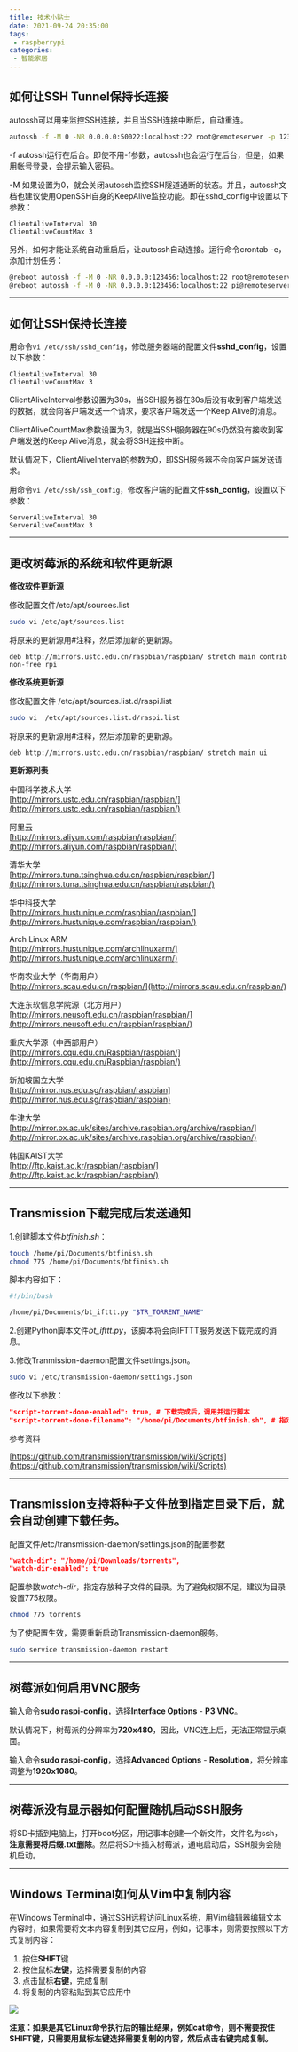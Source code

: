 ```yaml
---
title: 技术小贴士
date: 2021-09-24 20:35:00
tags: 
 - raspberrypi
categories: 
 - 智能家居
---
```


## 如何让SSH Tunnel保持长连接

autossh可以用来监控SSH连接，并且当SSH连接中断后，自动重连。

```bash
autossh -f -M 0 -NR 0.0.0.0:50022:localhost:22 root@remoteserver -p 12345
```

-f	autossh运行在后台。即使不用-f参数，autossh也会运行在后台，但是，如果用帐号登录，会提示输入密码。  

-M	如果设置为0，就会关闭autossh监控SSH隧道通断的状态。并且，autossh文档也建议使用OpenSSH自身的KeepAlive监控功能。即在sshd_config中设置以下参数：

```
ClientAliveInterval 30 
ClientAliveCountMax 3

```

另外，如何才能让系统自动重启后，让autossh自动连接。运行命令crontab -e，添加计划任务：


```sh
@reboot autossh -f -M 0 -NR 0.0.0.0:123456:localhost:22 root@remoteserver -p 65000 &
@reboot autossh -f -M 0 -NR 0.0.0.0:123456:localhost:22 pi@remoteserver -p 65000 &
```
***
<!-- more -->

## 如何让SSH保持长连接


用命令`vi /etc/ssh/sshd_config`，修改服务器端的配置文件**sshd_config**，设置以下参数：

``` 
ClientAliveInterval 30
ClientAliveCountMax 3
```
ClientAliveInterval参数设置为30s，当SSH服务器在30s后没有收到客户端发送的数据，就会向客户端发送一个请求，要求客户端发送一个Keep Alive的消息。

ClientAliveCountMax参数设置为3，就是当SSH服务器在90s仍然没有接收到客户端发送的Keep Alive消息，就会将SSH连接中断。

默认情况下，ClientAliveInterval的参数为0，即SSH服务器不会向客户端发送请求。  

用命令`vi /etc/ssh/ssh_config`，修改客户端的配置文件**ssh_config**，设置以下参数：

```
ServerAliveInterval 30
ServerAliveCountMax 3
```

***
## 更改树莓派的系统和软件更新源

**修改软件更新源**

修改配置文件/etc/apt/sources.list

```bash
sudo vi /etc/apt/sources.list 
```

将原来的更新源用#注释，然后添加新的更新源。

```
deb http://mirrors.ustc.edu.cn/raspbian/raspbian/ stretch main contrib non-free rpi
```
**修改系统更新源**

修改配置文件 /etc/apt/sources.list.d/raspi.list 

```bash
sudo vi  /etc/apt/sources.list.d/raspi.list
```

将原来的更新源用#注释，然后添加新的更新源。

```
deb http://mirrors.ustc.edu.cn/raspbian/raspbian/ stretch main ui
```

**更新源列表**

中国科学技术大学  
[http://mirrors.ustc.edu.cn/raspbian/raspbian/](http://mirrors.ustc.edu.cn/raspbian/raspbian/)

阿里云  
[http://mirrors.aliyun.com/raspbian/raspbian/](http://mirrors.aliyun.com/raspbian/raspbian/)

清华大学  
[http://mirrors.tuna.tsinghua.edu.cn/raspbian/raspbian/](http://mirrors.tuna.tsinghua.edu.cn/raspbian/raspbian/)

华中科技大学  
[http://mirrors.hustunique.com/raspbian/raspbian/](http://mirrors.hustunique.com/raspbian/raspbian/) 

Arch Linux ARM  
[http://mirrors.hustunique.com/archlinuxarm/](http://mirrors.hustunique.com/archlinuxarm/)

华南农业大学（华南用户）  
[http://mirrors.scau.edu.cn/raspbian/](http://mirrors.scau.edu.cn/raspbian/)

大连东软信息学院源（北方用户）  
[http://mirrors.neusoft.edu.cn/raspbian/raspbian/](http://mirrors.neusoft.edu.cn/raspbian/raspbian/)

重庆大学源（中西部用户）  
[http://mirrors.cqu.edu.cn/Raspbian/raspbian/](http://mirrors.cqu.edu.cn/Raspbian/raspbian/)

新加坡国立大学  
[http://mirror.nus.edu.sg/raspbian/raspbian](http://mirror.nus.edu.sg/raspbian/raspbian)

牛津大学  
[http://mirror.ox.ac.uk/sites/archive.raspbian.org/archive/raspbian/](http://mirror.ox.ac.uk/sites/archive.raspbian.org/archive/raspbian/)

韩国KAIST大学  
[http://ftp.kaist.ac.kr/raspbian/raspbian/](http://ftp.kaist.ac.kr/raspbian/raspbian/)

***
## Transmission下载完成后发送通知


1.创建脚本文件*btfinish.sh*：

```bash
touch /home/pi/Documents/btfinish.sh
chmod 775 /home/pi/Documents/btfinish.sh
```
脚本内容如下：
```bash
#!/bin/bash

/home/pi/Documents/bt_ifttt.py "$TR_TORRENT_NAME"
```

2.创建Python脚本文件*bt_ifttt.py*，该脚本将会向IFTTT服务发送下载完成的消息。



3.修改Tranmission-daemon配置文件settings.json。

```bash
sudo vi /etc/transmission-daemon/settings.json
```

修改以下参数：
```json
"script-torrent-done-enabled": true, # 下载完成后，调用并运行脚本
"script-torrent-done-filename": "/home/pi/Documents/btfinish.sh", # 指定脚本的位置
```

参考资料

[https://github.com/transmission/transmission/wiki/Scripts](https://github.com/transmission/transmission/wiki/Scripts)

***
## Transmission支持将种子文件放到指定目录下后，就会自动创建下载任务。

配置文件/etc/transmission-daemon/settings.json的配置参数

```json
"watch-dir": "/home/pi/Downloads/torrents",
"watch-dir-enabled": true
```
配置参数*watch-dir*，指定存放种子文件的目录。为了避免权限不足，建议为目录设置775权限。

```bash
chmod 775 torrents
```

为了使配置生效，需要重新启动Transmission-daemon服务。
```bash
sudo service transmission-daemon restart
```
***
## 树莓派如何启用VNC服务

输入命令**sudo raspi-config**，选择**Interface Options**  - **P3 VNC**。

默认情况下，树莓派的分辨率为**720x480**，因此，VNC连上后，无法正常显示桌面。

输入命令**sudo raspi-config**，选择**Advanced Options** - **Resolution**，将分辨率调整为**1920x1080**。

***
## 树莓派没有显示器如何配置随机启动SSH服务

将SD卡插到电脑上，打开boot分区，用记事本创建一个新文件，文件名为ssh，**注意需要将后缀.txt删除**。然后将SD卡插入树莓派，通电启动后，SSH服务会随机启动。

***

## Windows Terminal如何从Vim中复制内容

在Windows Terminal中，通过SSH远程访问Linux系统，用Vim编辑器编辑文本内容时，如果需要将文本内容复制到其它应用，例如，记事本，则需要按照以下方式复制内容：

1. 按住**SHIFT**键
2. 按住鼠标**左键**，选择需要复制的内容
3. 点击鼠标**右键**，完成复制
4. 将复制的内容粘贴到其它应用中

![](2021-09-25105158.jpg)

**注意：如果是其它Linux命令执行后的输出结果，例如cat命令，则不需要按住SHIFT键，只需要用鼠标左键选择需要复制的内容，然后点击右键完成复制。**
